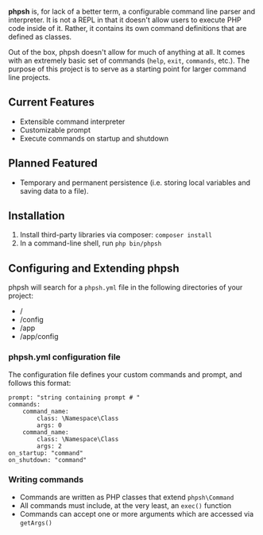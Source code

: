 **phpsh** is, for lack of a better term, a configurable command line parser and interpreter. It is not a REPL
in that it doesn't allow users to execute PHP code inside of it. Rather, it contains its own command definitions
that are defined as classes.
 
Out of the box, phpsh doesn't allow for much of anything at all. It comes with an extremely basic set of commands
(`help`, `exit`, `commands`, etc.). The purpose of this project is to serve as a starting point for larger command line 
projects.

## Current Features

* Extensible command interpreter
* Customizable prompt
* Execute commands on startup and shutdown

## Planned Featured

* Temporary and permanent persistence (i.e. storing local variables and saving data to a file).

## Installation

1. Install third-party libraries via composer: `composer install`
2. In a command-line shell, run `php bin/phpsh`

## Configuring and Extending phpsh

phpsh will search for a `phpsh.yml` file in the following directories of your project:

* /
* /config
* /app
* /app/config

### phpsh.yml configuration file

The configuration file defines your custom commands and prompt, and follows this format:

    prompt: "string containing prompt # "
    commands:
        command_name:
            class: \Namespace\Class
            args: 0
        command_name:
            class: \Namespace\Class
            args: 2
    on_startup: "command"
    on_shutdown: "command"

### Writing commands

* Commands are written as PHP classes that extend `phpsh\Command`
* All commands must include, at the very least, an `exec()` function
* Commands can accept one or more arguments which are accessed via `getArgs()`

